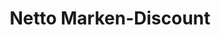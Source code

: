 ---
title: "Netto Marken-Discount"
url: /pforzheim/netto-marken-discount-hauptstrasse/
shop: Supermarkt
---